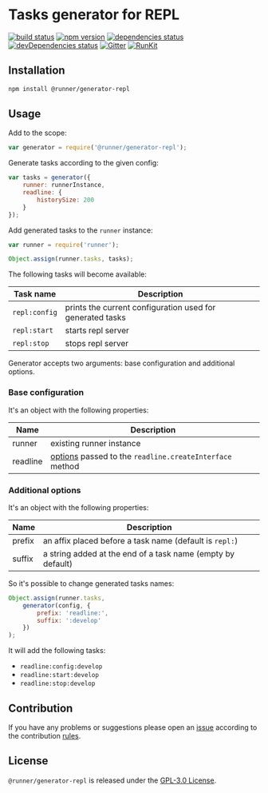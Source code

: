 Tasks generator for REPL
========================

[![build status](https://img.shields.io/travis/runner/generator-repl.svg?style=flat-square)](https://travis-ci.org/runner/generator-repl)
[![npm version](https://img.shields.io/npm/v/@runner/generator-repl.svg?style=flat-square)](https://www.npmjs.com/package/@runner/generator-repl)
[![dependencies status](https://img.shields.io/david/runner/generator-repl.svg?style=flat-square)](https://david-dm.org/runner/generator-repl)
[![devDependencies status](https://img.shields.io/david/dev/runner/generator-repl.svg?style=flat-square)](https://david-dm.org/runner/generator-repl?type=dev)
[![Gitter](https://img.shields.io/badge/gitter-join%20chat-blue.svg?style=flat-square)](https://gitter.im/DarkPark/runner)
[![RunKit](https://img.shields.io/badge/RunKit-try-yellow.svg?style=flat-square)](https://npm.runkit.com/@runner/generator-repl)


## Installation ##

```bash
npm install @runner/generator-repl
```


## Usage ##

Add to the scope:

```js
var generator = require('@runner/generator-repl');
```

Generate tasks according to the given config:

```js
var tasks = generator({
    runner: runnerInstance,
    readline: {
        historySize: 200
    }
});
```

Add generated tasks to the `runner` instance:

```js
var runner = require('runner');

Object.assign(runner.tasks, tasks);
```

The following tasks will become available:

 Task name     | Description
---------------|-------------
 `repl:config` | prints the current configuration used for generated tasks
 `repl:start`  | starts repl server
 `repl:stop`   | stops repl server

Generator accepts two arguments: base configuration and additional options.


### Base configuration ###

It's an object with the following properties:

 Name     | Description
----------|-------------
 runner   | existing runner instance
 readline | [options](https://nodejs.org/api/readline.html#readline_readline_createinterface_options) passed to the `readline.createInterface` method 


### Additional options ###

It's an object with the following properties:

 Name   | Description
--------|-------------
 prefix | an affix placed before a task name (default is `repl:`)  
 suffix | a string added at the end of a task name (empty by default)
 
So it's possible to change generated tasks names: 

```js
Object.assign(runner.tasks,
    generator(config, {
        prefix: 'readline:',
        suffix: ':develop'
    })
);
```

It will add the following tasks:

* `readline:config:develop` 
* `readline:start:develop`  
* `readline:stop:develop`  
 

## Contribution ##

If you have any problems or suggestions please open an [issue](https://github.com/runner/generator-repl/issues)
according to the contribution [rules](.github/contributing.md).


## License ##

`@runner/generator-repl` is released under the [GPL-3.0 License](http://opensource.org/licenses/GPL-3.0).
